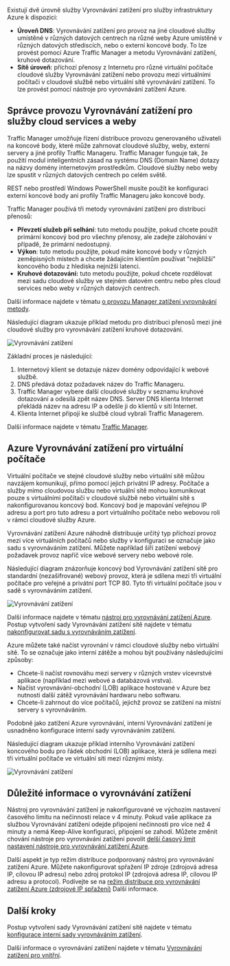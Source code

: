 

Existují dvě úrovně služby Vyrovnávání zatížení pro služby infrastruktury Azure k dispozici:

* **Úroveň DNS**: Vyrovnávání zatížení pro provoz na jiné cloudové služby umístěné v různých datových centrech na různé weby Azure umístěné v různých datových střediscích, nebo o externí koncové body. To lze provést pomocí Azure Traffic Manager a metodu Vyrovnávání zatížení, kruhové dotazování.
* **Sítě úroveň**: příchozí přenosy z Internetu pro různé virtuální počítače cloudové služby Vyrovnávání zatížení nebo provozu mezi virtuálními počítači v cloudové službě nebo virtuální sítě vyrovnávání zatížení. To lze provést pomocí nástroje pro vyrovnávání zatížení Azure.

## <a name="traffic-manager-load-balancing-for-cloud-services-and-websites"></a>Správce provozu Vyrovnávání zatížení pro služby cloud services a weby
Traffic Manager umožňuje řízení distribuce provozu generovaného uživateli na koncové body, které může zahrnovat cloudové služby, weby, externí servery a jiné profily Traffic Manageru. Traffic Manager funguje tak, že použití modul inteligentních zásad na systému DNS (Domain Name) dotazy na názvy domény internetovým prostředkům. Cloudové služby nebo weby lze spustit v různých datových centrech po celém světě.

REST nebo prostředí Windows PowerShell musíte použít ke konfiguraci externí koncové body ani profily Traffic Manageru jako koncové body.

Traffic Manager používá tři metody vyrovnávání zatížení pro distribuci přenosů:

* **Převzetí služeb při selhání**: tuto metodu použijte, pokud chcete použít primární koncový bod pro všechny přenosy, ale zadejte zálohování v případě, že primární nedostupný.
* **Výkon**: tuto metodu použijte, pokud máte koncové body v různých zeměpisných místech a chcete žádajícím klientům používat "nejbližší" koncového bodu z hlediska nejnižší latenci.
* **Kruhové dotazování:** tuto metodu použijte, pokud chcete rozdělovat mezi sadu cloudové služby ve stejném datovém centru nebo přes cloud services nebo weby v různých datových centrech.

Další informace najdete v tématu [o provozu Manager zatížení vyrovnávání metody](../articles/traffic-manager/traffic-manager-routing-methods.md).

Následující diagram ukazuje příklad metodu pro distribuci přenosů mezi jiné cloudové služby pro vyrovnávání zatížení kruhové dotazování.

![Vyrovnávání zatížení](./media/virtual-machines-common-load-balance/TMSummary.png)

Základní proces je následující:

1. Internetový klient se dotazuje název domény odpovídající k webové službě.
2. DNS předává dotaz požadavek název do Traffic Manageru.
3. Traffic Manager vybere další cloudové služby v seznamu kruhové dotazování a odesílá zpět název DNS. Server DNS klienta Internet překládá název na adresu IP a odešle ji do klientů v síti Internet.
4. Klienta Internet připojí ke službě cloud vybrali Traffic Managerem.

Další informace najdete v tématu [Traffic Manager](../articles/traffic-manager/traffic-manager-overview.md).

## <a name="azure-load-balancing-for-virtual-machines"></a>Azure Vyrovnávání zatížení pro virtuální počítače
Virtuální počítače ve stejné cloudové služby nebo virtuální sítě můžou navzájem komunikují, přímo pomocí jejich privátní IP adresy. Počítače a služby mimo cloudovou službu nebo virtuální sítě mohou komunikovat pouze s virtuálními počítači v cloudové službě nebo virtuální sítě s nakonfigurovanou koncový bod. Koncový bod je mapování veřejnou IP adresu a port pro tuto adresu a port virtuálního počítače nebo webovou roli v rámci cloudové služby Azure.

Vyrovnávání zatížení Azure náhodně distribuuje určitý typ příchozí provoz mezi více virtuálních počítačů nebo služby v konfiguraci se označuje jako sadu s vyrovnáváním zatížení. Můžete například šíří zatížení webový požadavek provoz napříč více webové servery nebo webové role.

Následující diagram znázorňuje koncový bod Vyrovnávání zatížení sítě pro standardní (nezašifrované) webový provoz, která je sdílena mezi tři virtuální počítače pro veřejné a privátní port TCP 80. Tyto tři virtuální počítače jsou v sadě s vyrovnáváním zatížení.

![Vyrovnávání zatížení](./media/virtual-machines-common-load-balance/LoadBalancing.png)

Další informace najdete v tématu [nástroj pro vyrovnávání zatížení Azure](../articles/load-balancer/load-balancer-overview.md). Postup vytvoření sady Vyrovnávání zatížení sítě najdete v tématu [nakonfigurovat sadu s vyrovnáváním zatížení](../articles/load-balancer/load-balancer-get-started-internet-arm-ps.md).

Azure můžete také načíst vyrovnání v rámci cloudové služby nebo virtuální sítě. To se označuje jako interní zátěže a mohou být používány následujícími způsoby:

* Chcete-li načíst rovnováhu mezi servery v různých vrstev vícevrstvé aplikace (například mezi webové a databázová vrstva).
* Načíst vyrovnávání-obchodní (LOB) aplikace hostované v Azure bez nutnosti další zátěž vyrovnávání hardwaru nebo softwaru.
* Chcete-li zahrnout do více počítačů, jejichž provoz se zatížení na místní servery s vyrovnáváním.

Podobně jako zatížení Azure vyrovnávání, interní Vyrovnávání zatížení je usnadněno konfigurace interní sady vyrovnáváním zatížení.

Následující diagram ukazuje příklad interního Vyrovnávání zatížení koncového bodu pro řádek obchodní (LOB) aplikace, která je sdílena mezi tři virtuální počítače ve virtuální síti mezi různými místy.

![Vyrovnávání zatížení](./media/virtual-machines-common-load-balance/LOBServers.png)

## <a name="load-balancer-considerations"></a>Důležité informace o vyrovnávání zatížení
Nástroj pro vyrovnávání zatížení je nakonfigurované ve výchozím nastavení časového limitu na nečinnosti relace v 4 minuty. Pokud vaše aplikace za službou Vyrovnávání zatížení odejde připojení nečinnosti pro více než 4 minuty a nemá Keep-Alive konfiguraci, připojení se zahodí. Můžete změnit chování nástroje pro vyrovnávání zatížení povolit [delší časový limit nastavení nástroje pro vyrovnávání zatížení Azure](../articles/load-balancer/load-balancer-tcp-idle-timeout.md).

Další aspekt je typ režim distribuce podporovaný nástroj pro vyrovnávání zatížení Azure. Můžete nakonfigurovat spřažení IP zdroje (zdrojová adresa IP, cílovou IP adresu) nebo zdroj protokol IP (zdrojová adresa IP, cílovou IP adresu a protocol). Podívejte se na [režim distribuce pro vyrovnávání zatížení Azure (zdrojové IP spřažení)](../articles/load-balancer/load-balancer-distribution-mode.md) Další informace.

## <a name="next-steps"></a>Další kroky
Postup vytvoření sady Vyrovnávání zatížení sítě najdete v tématu [konfigurace interní sady vyrovnáváním zatížení](../articles/load-balancer/load-balancer-get-started-ilb-arm-ps.md).

Další informace o vyrovnávání zatížení najdete v tématu [Vyrovnávání zatížení pro vnitřní](../articles/load-balancer/load-balancer-internal-overview.md).

